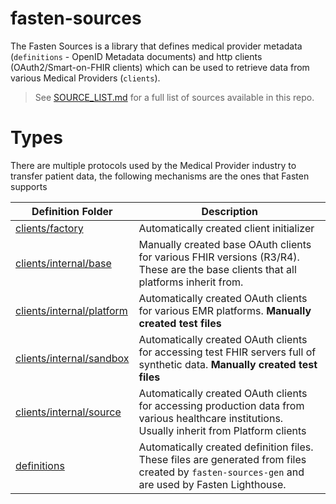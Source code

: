 # fasten-sources

The Fasten Sources is a library that defines medical provider metadata (`definitions` - OpenID Metadata documents)
and http clients (OAuth2/Smart-on-FHIR clients) which can be used to retrieve data from various Medical
Providers (`clients`).


> See [SOURCE_LIST.md](./SOURCE_LIST.md) for a full list of sources available in this repo. 


# Types

There are multiple protocols used by the Medical Provider industry to transfer patient data, the following mechanisms are the
ones that Fasten supports



| Definition Folder                                        | Description                                                                                                                                     |
|----------------------------------------------------------|-------------------------------------------------------------------------------------------------------------------------------------------------|
| [clients/factory](./clients/factory)                     | Automatically created client initializer                                                                                                        |
| [clients/internal/base](./clients/internal/base])        | Manually created base OAuth clients for various FHIR versions (R3/R4). These are the base clients that all platforms inherit from.              |
| [clients/internal/platform](./clients/internal/platform) | Automatically created OAuth clients for various EMR platforms. **Manually created test files**                                                  |
| [clients/internal/sandbox](./clients/internal/sandbox)   | Automatically created OAuth clients for accessing test FHIR servers full of synthetic data. **Manually created test files**                     |
| [clients/internal/source](./clients/internal/source)     | Automatically created OAuth clients for accessing production data from various healthcare institutions. Usually inherit from Platform clients   |
| [definitions](./definitions/)                            | Automatically created definition files. These files are generated from files created by `fasten-sources-gen` and are used by Fasten Lighthouse. |

